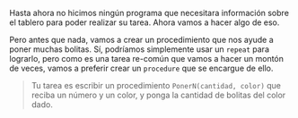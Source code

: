 Hasta ahora no hicimos ningún programa que necesitara información sobre el tablero para poder realizar su tarea.
Ahora vamos a hacer algo de eso. 

Pero antes que nada, vamos a crear un procedimiento que nos ayude a poner muchas bolitas. Sí, podríamos simplemente usar un `repeat` para lograrlo, pero como es una tarea re-común que vamos a hacer un montón de veces, vamos a preferir crear un `procedure` que se encargue de ello.

> Tu tarea es escribir un procedimiento `PonerN(cantidad, color)` que reciba un número y un color, y ponga la cantidad de bolitas del color dado.
